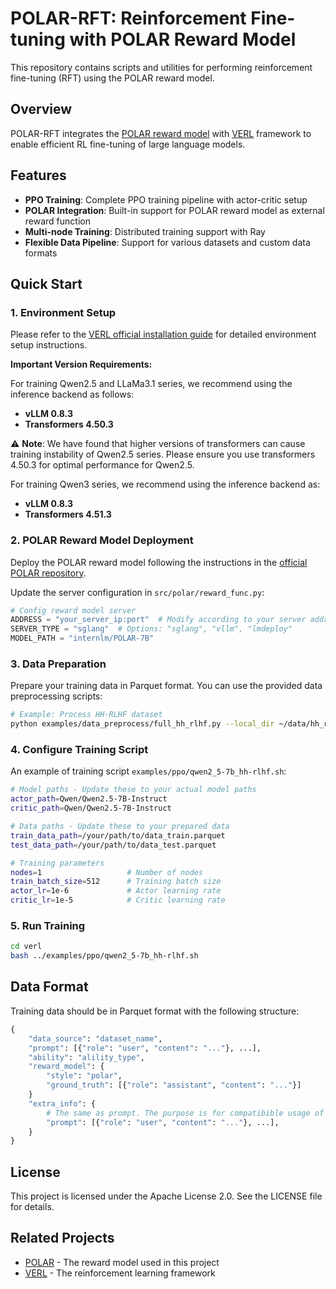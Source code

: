 # POLAR-RFT: Reinforcement Fine-tuning with POLAR Reward Model

This repository contains scripts and utilities for performing reinforcement fine-tuning (RFT) using the POLAR reward model.

## Overview

POLAR-RFT integrates the [POLAR reward model](https://github.com/InternLM/POLAR) with [VERL](https://github.com/volcengine/verl) framework to enable efficient RL fine-tuning of large language models.

## Features

- **PPO Training**: Complete PPO training pipeline with actor-critic setup
- **POLAR Integration**: Built-in support for POLAR reward model as external reward function
- **Multi-node Training**: Distributed training support with Ray
- **Flexible Data Pipeline**: Support for various datasets and custom data formats

## Quick Start

### 1. Environment Setup

Please refer to the [VERL official installation guide](https://github.com/volcengine/verl) for detailed environment setup instructions.

**Important Version Requirements:**

For training Qwen2.5 and LLaMa3.1 series, we recommend using the inference backend as follows:
- **vLLM 0.8.3**
- **Transformers 4.50.3**

⚠️ **Note**: We have found that higher versions of transformers can cause training instability of Qwen2.5 series. Please ensure you use transformers 4.50.3 for optimal performance for Qwen2.5.

For training Qwen3 series, we recommend using the inference backend as:
- **vLLM 0.8.3**
- **Transformers 4.51.3**

### 2. POLAR Reward Model Deployment

Deploy the POLAR reward model following the instructions in the [official POLAR repository](https://github.com/InternLM/POLAR).

Update the server configuration in `src/polar/reward_func.py`:

```python
# Config reward model server
ADDRESS = "your_server_ip:port"  # Modify according to your server address
SERVER_TYPE = "sglang"  # Options: "sglang", "vllm", "lmdeploy"
MODEL_PATH = "internlm/POLAR-7B"
```

### 3. Data Preparation

Prepare your training data in Parquet format. You can use the provided data preprocessing scripts:

```bash
# Example: Process HH-RLHF dataset
python examples/data_preprocess/full_hh_rlhf.py --local_dir ~/data/hh_rlhf
```

### 4. Configure Training Script

An example of training script `examples/ppo/qwen2_5-7b_hh-rlhf.sh`:

```bash
# Model paths - Update these to your actual model paths
actor_path=Qwen/Qwen2.5-7B-Instruct
critic_path=Qwen/Qwen2.5-7B-Instruct

# Data paths - Update these to your prepared data
train_data_path=/your/path/to/data_train.parquet
test_data_path=/your/path/to/data_test.parquet

# Training parameters
nodes=1                   # Number of nodes
train_batch_size=512      # Training batch size
actor_lr=1e-6             # Actor learning rate
critic_lr=1e-5            # Critic learning rate
```

### 5. Run Training

```bash
cd verl
bash ../examples/ppo/qwen2_5-7b_hh-rlhf.sh
```

## Data Format

Training data should be in Parquet format with the following structure:
```python
{
    "data_source": "dataset_name",
    "prompt": [{"role": "user", "content": "..."}, ...],
    "ability": "alility_type",
    "reward_model": {
        "style": "polar",
        "ground_truth": [{"role": "assistant", "content": "..."}]
    }
    "extra_info": {
        # The same as prompt. The purpose is for compatibible usage of verl and polar.
        "prompt": [{"role": "user", "content": "..."}, ...],
    }
}
```

## License

This project is licensed under the Apache License 2.0. See the LICENSE file for details.

## Related Projects

- [POLAR](https://github.com/InternLM/POLAR) - The reward model used in this project
- [VERL](https://github.com/volcengine/verl) - The reinforcement learning framework
